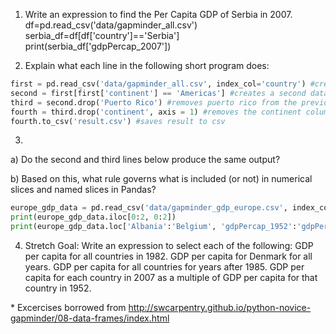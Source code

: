 



1. Write an expression to find the Per Capita GDP of Serbia in 2007.
df=pd.read_csv('data/gapminder_all.csv')
serbia_df=df[df['country']=='Serbia']
print(serbia_df['gdpPercap_2007'])

2. Explain what each line in the following short program does: 
```python
first = pd.read_csv('data/gapminder_all.csv', index_col='country') #creates a dataframe that is indexed alphabetically by country
second = first[first['continent'] == 'Americas'] #creates a second data frame that only includes countries in the continent of America
third = second.drop('Puerto Rico') #removes puerto rico from the previous data frame and saves as a new dataframe
fourth = third.drop('continent', axis = 1) #removes the continent column 
fourth.to_csv('result.csv') #saves result to csv
```
3. 
a) Do the second and third lines below produce the same output? 

b) Based on this, what rule governs what is included (or not) in numerical slices and named slices in Pandas?
```python
europe_gdp_data = pd.read_csv('data/gapminder_gdp_europe.csv', index_col='country')
print(europe_gdp_data.iloc[0:2, 0:2])
print(europe_gdp_data.loc['Albania':'Belgium', 'gdpPercap_1952':'gdpPercap_1962'])
```

4. Stretch Goal: 
Write an expression to select each of the following:
GDP per capita for all countries in 1982.
GDP per capita for Denmark for all years.
GDP per capita for all countries for years after 1985.
GDP per capita for each country in 2007 as a multiple of GDP per capita for that country in 1952.


\* Excercises borrowed from http://swcarpentry.github.io/python-novice-gapminder/08-data-frames/index.html

